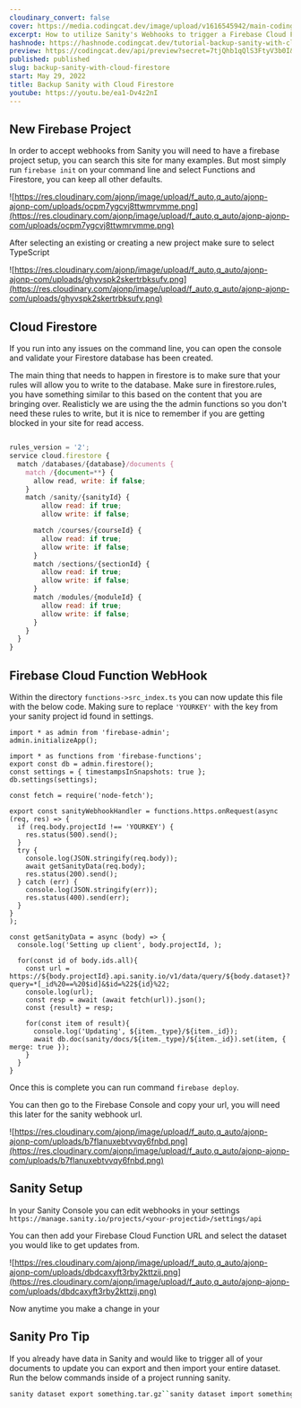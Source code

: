 ```yaml
---
cloudinary_convert: false
cover: https://media.codingcat.dev/image/upload/v1616545942/main-codingcatdev-photo/ivyj5svdql79xzaqx5ii.png
excerpt: How to utilize Sanity's Webhooks to trigger a Firebase Cloud Function that can backup your data in Cloud Firestore
hashnode: https://hashnode.codingcat.dev/tutorial-backup-sanity-with-cloud-firestore
preview: https://codingcat.dev/api/preview?secret=7tjQhb1qQlS3FtyV3b0I&selectionType=tutorial&selectionSlug=backup-sanity-with-cloud-firestore&_id=d1b5361f867d43eda8943b56a8ba79c9
published: published
slug: backup-sanity-with-cloud-firestore
start: May 29, 2022
title: Backup Sanity with Cloud Firestore
youtube: https://youtu.be/ea1-Dv4z2nI
---
```


## New Firebase Project

In order to accept webhooks from Sanity you will need to have a firebase project setup, you can search this site for many examples. But most simply run `firebase init` on your command line and select Functions and Firestore, you can keep all other defaults.

![https://res.cloudinary.com/ajonp/image/upload/f_auto,q_auto/ajonp-ajonp-com/uploads/ocpm7ygcvj8ttwmrvmme.png](https://res.cloudinary.com/ajonp/image/upload/f_auto,q_auto/ajonp-ajonp-com/uploads/ocpm7ygcvj8ttwmrvmme.png)

After selecting an existing or creating a new project make sure to select TypeScript

![https://res.cloudinary.com/ajonp/image/upload/f_auto,q_auto/ajonp-ajonp-com/uploads/ghyvspk2skertrbksufv.png](https://res.cloudinary.com/ajonp/image/upload/f_auto,q_auto/ajonp-ajonp-com/uploads/ghyvspk2skertrbksufv.png)

## Cloud Firestore

If you run into any issues on the command line, you can open the console and validate your Firestore database has been created.

The main thing that needs to happen in firestore is to make sure that your rules will allow you to write to the database. Make sure in firestore.rules, you have something similar to this based on the content that you are bringing over. Realisticly we are using the the admin functions so you don't need these rules to write, but it is nice to remember if you are getting blocked in your site for read access.

```jsx

rules_version = '2';
service cloud.firestore {
  match /databases/{database}/documents {
    match /{document=**} {
      allow read, write: if false;
    }
    match /sanity/{sanityId} {
        allow read: if true;
        allow write: if false;

      match /courses/{courseId} {
        allow read: if true;
        allow write: if false;
      }
      match /sections/{sectionId} {
        allow read: if true;
        allow write: if false;
      }
      match /modules/{moduleId} {
        allow read: if true;
        allow write: if false;
      }
    }
  }
}

```

## Firebase Cloud Function WebHook

Within the directory `functions->src_index.ts` you can now update this file with the below code. Making sure to replace `'YOURKEY'` with the key from your sanity project id found in settings.

```tsx
import * as admin from 'firebase-admin';
admin.initializeApp();

import * as functions from 'firebase-functions';
export const db = admin.firestore();
const settings = { timestampsInSnapshots: true };
db.settings(settings);

const fetch = require('node-fetch');

export const sanityWebhookHandler = functions.https.onRequest(async (req, res) => {
  if (req.body.projectId !== 'YOURKEY') {
    res.status(500).send();
  }
  try {
    console.log(JSON.stringify(req.body));
    await getSanityData(req.body);
    res.status(200).send();
  } catch (err) {
    console.log(JSON.stringify(err));
    res.status(400).send(err);
  }
}
);

const getSanityData = async (body) => {
  console.log('Setting up client', body.projectId, );

  for(const id of body.ids.all){
    const url = https://${body.projectId}.api.sanity.io/v1/data/query/${body.dataset}?query=*[_id%20==%20$id]&$id=%22${id}%22;
    console.log(url);
    const resp = await (await fetch(url)).json();
    const {result} = resp;

    for(const item of result){
      console.log('Updating', ${item._type}/${item._id});
      await db.doc(sanity/docs/${item._type}/${item._id}).set(item, { merge: true });
    }
  }
}

```

Once this is complete you can run command `firebase deploy`.

You can then go to the Firebase Console and copy your url, you will need this later for the sanity webhook url.

![https://res.cloudinary.com/ajonp/image/upload/f_auto,q_auto/ajonp-ajonp-com/uploads/b7flanuxebtvvqy6fnbd.png](https://res.cloudinary.com/ajonp/image/upload/f_auto,q_auto/ajonp-ajonp-com/uploads/b7flanuxebtvvqy6fnbd.png)

## Sanity Setup

In your Sanity Console you can edit webhooks in your settings `https://manage.sanity.io/projects/<your-projectid>/settings/api`

You can then add your Firebase Cloud Function URL and select the dataset you would like to get updates from.

![https://res.cloudinary.com/ajonp/image/upload/f_auto,q_auto/ajonp-ajonp-com/uploads/dbdcaxyft3rby2kttzij.png](https://res.cloudinary.com/ajonp/image/upload/f_auto,q_auto/ajonp-ajonp-com/uploads/dbdcaxyft3rby2kttzij.png)

Now anytime you make a change in your

## Sanity Pro Tip

If you already have data in Sanity and would like to trigger all of your documents to update you can export and then import your entire dataset. Run the below commands inside of a project running sanity.

```bash
sanity dataset export something.tar.gz``sanity dataset import something.tar.gz --replace
```

